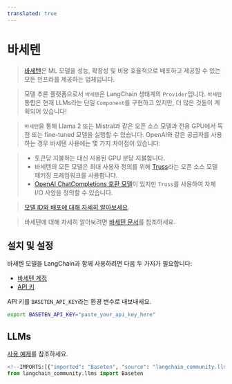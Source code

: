 ```yaml
---
translated: true
---
```


# 바세텐

>[바세텐](https://baseten.co)은 ML 모델을 성능, 확장성 및 비용 효율적으로 배포하고 제공할 수 있는 모든 인프라를 제공하는 업체입니다.

>모델 추론 플랫폼으로서 `바세텐`은 LangChain 생태계의 `Provider`입니다.
`바세텐` 통합은 현재 LLMs라는 단일 `Component`를 구현하고 있지만, 더 많은 것들이 계획되어 있습니다!

>`바세텐`을 통해 Llama 2 또는 Mistral과 같은 오픈 소스 모델과 전용 GPU에서 독점 또는 fine-tuned 모델을 실행할 수 있습니다. OpenAI와 같은 공급자를 사용하는 경우 바세텐 사용에는 몇 가지 차이점이 있습니다:

>* 토큰당 지불하는 대신 사용된 GPU 분당 지불합니다.
>* 바세텐의 모든 모델은 최대 사용자 정의를 위해 [Truss](https://truss.baseten.co/welcome)라는 오픈 소스 모델 패키징 프레임워크를 사용합니다.
>* [OpenAI ChatCompletions 호환 모델](https://docs.baseten.co/api-reference/openai)이 있지만 `Truss`를 사용하여 자체 I/O 사양을 정의할 수 있습니다.

>[모델 ID와 배포에 대해 자세히 알아보세요](https://docs.baseten.co/deploy/lifecycle).

>바세텐에 대해 자세히 알아보려면 [바세텐 문서](https://docs.baseten.co/)를 참조하세요.

## 설치 및 설정

바세텐 모델을 LangChain과 함께 사용하려면 다음 두 가지가 필요합니다:

- [바세텐 계정](https://baseten.co)
- [API 키](https://docs.baseten.co/observability/api-keys)

API 키를 `BASETEN_API_KEY`라는 환경 변수로 내보내세요.

```sh
export BASETEN_API_KEY="paste_your_api_key_here"
```

## LLMs

[사용 예제](/docs/integrations/llms/baseten)를 참조하세요.

```python
<!--IMPORTS:[{"imported": "Baseten", "source": "langchain_community.llms", "docs": "https://api.python.langchain.com/en/latest/llms/langchain_community.llms.baseten.Baseten.html", "title": "Baseten"}]-->
from langchain_community.llms import Baseten
```
